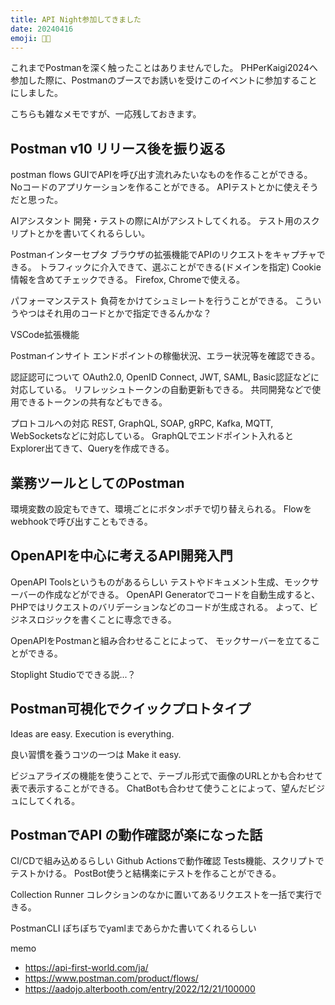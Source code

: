 ```yaml
---
title: API Night参加してきました
date: 20240416
emoji: 🧑‍🚀
---
```


これまでPostmanを深く触ったことはありませんでした。
PHPerKaigi2024へ参加した際に、Postmanのブースでお誘いを受けこのイベントに参加することにしました。

こちらも雑なメモですが、一応残しておきます。

## Postman v10 リリース後を振り返る

postman flows
GUIでAPIを呼び出す流れみたいなものを作ることができる。
Noコードのアプリケーションを作ることができる。
APIテストとかに使えそうだと思った。

AIアシスタント
開発・テストの際にAIがアシストしてくれる。
テスト用のスクリプトとかを書いてくれるらしい。

Postmanインターセプタ
ブラウザの拡張機能でAPIのリクエストをキャプチャできる。
トラフィックに介入できて、選ぶことができる(ドメインを指定)
Cookie情報を含めてチェックできる。
Firefox, Chromeで使える。

パフォーマンステスト
負荷をかけてシュミレートを行うことができる。
こういうやつはそれ用のコードとかで指定できるんかな？

VSCode拡張機能

Postmanインサイト
エンドポイントの稼働状況、エラー状況等を確認できる。

認証認可について
OAuth2.0, OpenID Connect, JWT, SAML, Basic認証などに対応している。
リフレッシュトークンの自動更新もできる。
共同開発などで使用できるトークンの共有などもできる。

プロトコルへの対応
REST, GraphQL, SOAP, gRPC, Kafka, MQTT, WebSocketsなどに対応している。
GraphQLでエンドポイント入れるとExplorer出てきて、Queryを作成できる。

## 業務ツールとしてのPostman

環境変数の設定もできて、環境ごとにボタンポチで切り替えられる。
Flowをwebhookで呼び出すこともできる。

## OpenAPIを中心に考えるAPI開発入門

OpenAPI Toolsというものがあるらしい
テストやドキュメント生成、モックサーバーの作成などができる。
OpenAPI Generatorでコードを自動生成すると、
PHPではリクエストのバリデーションなどのコードが生成される。
よって、ビジネスロジックを書くことに専念できる。

OpenAPIをPostmanと組み合わせることによって、
モックサーバーを立てることができる。

Stoplight Studioでできる説...？

## Postman可視化でクイックプロトタイプ

Ideas are easy. Execution is everything.

良い習慣を養うコツの一つは
Make it easy.

ビジュアライズの機能を使うことで、テーブル形式で画像のURLとかも合わせて表で表示することができる。
ChatBotも合わせて使うことによって、望んだビジュにしてくれる。

## PostmanでAPI の動作確認が楽になった話

CI/CDで組み込めるらしい
Github Actionsで動作確認
Tests機能、スクリプトでテストかける。
PostBot使うと結構楽にテストを作ることができる。

Collection Runner
コレクションのなかに置いてあるリクエストを一括で実行できる。

PostmanCLI
ぽちぽちでyamlまであらかた書いてくれるらしい

memo
- https://api-first-world.com/ja/
- https://www.postman.com/product/flows/
- https://aadojo.alterbooth.com/entry/2022/12/21/100000

